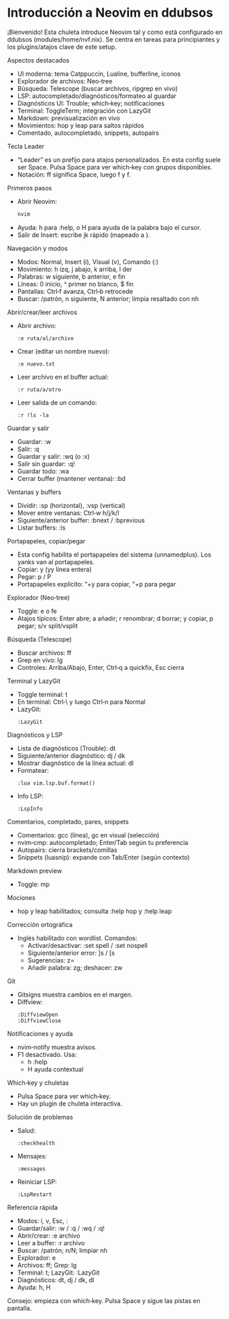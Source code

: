 # Introducción a Neovim en ddubsos

¡Bienvenido! Esta chuleta introduce Neovim tal y como está configurado en ddubsos (modules/home/nvf.nix). Se centra en tareas para principiantes y los plugins/atajos clave de este setup.

Aspectos destacados
- UI moderna: tema Catppuccin, Lualine, bufferline, iconos
- Explorador de archivos: Neo‑tree
- Búsqueda: Telescope (buscar archivos, ripgrep en vivo)
- LSP: autocompletado/diagnósticos/formateo al guardar
- Diagnósticos UI: Trouble; which‑key; notificaciones
- Terminal: ToggleTerm; integración con LazyGit
- Markdown: previsualización en vivo
- Movimientos: hop y leap para saltos rápidos
- Comentado, autocompletado, snippets, autopairs

Tecla Leader
- “Leader” es un prefijo para atajos personalizados. En esta config suele ser Space. Pulsa Space para ver which‑key con grupos disponibles.
- Notación: <leader>ff significa Space, luego f y f.

Primeros pasos
- Abrir Neovim:
  ```bash path=null start=null
  nvim
  ```
- Ayuda: <leader>h para :help, o <leader>H para ayuda de la palabra bajo el cursor.
- Salir de Insert: escribe jk rápido (mapeado a <Esc>).

Navegación y modos
- Modos: Normal, Insert (i), Visual (v), Comando (:)
- Movimiento: h izq, j abajo, k arriba, l der
- Palabras: w siguiente, b anterior, e fin
- Líneas: 0 inicio, ^ primer no blanco, $ fin
- Pantallas: Ctrl‑f avanza, Ctrl‑b retrocede
- Buscar: /patrón, n siguiente, N anterior; limpia resaltado con <leader>nh

Abrir/crear/leer archivos
- Abrir archivo:
  ```vim path=null start=null
  :e ruta/al/archivo
  ```
- Crear (editar un nombre nuevo):
  ```vim path=null start=null
  :e nuevo.txt
  ```
- Leer archivo en el buffer actual:
  ```vim path=null start=null
  :r ruta/a/otro
  ```
- Leer salida de un comando:
  ```vim path=null start=null
  :r !ls -la
  ```

Guardar y salir
- Guardar: :w
- Salir: :q
- Guardar y salir: :wq (o :x)
- Salir sin guardar: :q!
- Guardar todo: :wa
- Cerrar buffer (mantener ventana): :bd

Ventanas y buffers
- Dividir: :sp (horizontal), :vsp (vertical)
- Mover entre ventanas: Ctrl‑w h/j/k/l
- Siguiente/anterior buffer: :bnext / :bprevious
- Listar buffers: :ls

Portapapeles, copiar/pegar
- Esta config habilita el portapapeles del sistema (unnamedplus). Los yanks van al portapapeles.
- Copiar: y (yy línea entera)
- Pegar: p / P
- Portapapeles explícito: "+y para copiar, "+p para pegar

Explorador (Neo‑tree)
- Toggle: <leader>e o <leader>fe
- Atajos típicos: Enter abre; a añadir; r renombrar; d borrar; y copiar, p pegar; s/v split/vsplit

Búsqueda (Telescope)
- Buscar archivos: <leader>ff
- Grep en vivo: <leader>lg
- Controles: Arriba/Abajo, Enter, Ctrl‑q a quickfix, Esc cierra

Terminal y LazyGit
- Toggle terminal: <leader>t
- En terminal: Ctrl‑\ y luego Ctrl‑n para Normal
- LazyGit:
  ```vim path=null start=null
  :LazyGit
  ```

Diagnósticos y LSP
- Lista de diagnósticos (Trouble): <leader>dt
- Siguiente/anterior diagnóstico: <leader>dj / <leader>dk
- Mostrar diagnóstico de la línea actual: <leader>dl
- Formatear:
  ```vim path=null start=null
  :lua vim.lsp.buf.format()
  ```
- Info LSP:
  ```vim path=null start=null
  :LspInfo
  ```

Comentarios, completado, pares, snippets
- Comentarios: gcc (línea), gc en visual (selección)
- nvim‑cmp: autocompletado; Enter/Tab según tu preferencia
- Autopairs: cierra brackets/comillas
- Snippets (luasnip): expande con Tab/Enter (según contexto)

Markdown preview
- Toggle: <leader>mp

Mociones
- hop y leap habilitados; consulta :help hop y :help leap

Corrección ortográfica
- Inglés habilitado con wordlist. Comandos:
  - Activar/desactivar: :set spell / :set nospell
  - Siguiente/anterior error: ]s / [s
  - Sugerencias: z=
  - Añadir palabra: zg; deshacer: zw

Git
- Gitsigns muestra cambios en el margen.
- Diffview:
  ```vim path=null start=null
  :DiffviewOpen
  :DiffviewClose
  ```

Notificaciones y ayuda
- nvim‑notify muestra avisos.
- F1 desactivado. Usa:
  - <leader>h :help
  - <leader>H ayuda contextual

Which‑key y chuletas
- Pulsa Space para ver which‑key.
- Hay un plugin de chuleta interactiva.

Solución de problemas
- Salud:
  ```vim path=null start=null
  :checkhealth
  ```
- Mensajes:
  ```vim path=null start=null
  :messages
  ```
- Reiniciar LSP:
  ```vim path=null start=null
  :LspRestart
  ```

Referencia rápida
- Modos: i, v, Esc, :
- Guardar/salir: :w / :q / :wq / :q!
- Abrir/crear: :e archivo
- Leer a buffer: :r archivo
- Buscar: /patrón; n/N; limpiar <leader>nh
- Explorador: <leader>e
- Archivos: <leader>ff; Grep: <leader>lg
- Terminal: <leader>t; LazyGit: :LazyGit
- Diagnósticos: <leader>dt, <leader>dj / <leader>dk, <leader>dl
- Ayuda: <leader>h, <leader>H

Consejo: empieza con which‑key. Pulsa Space y sigue las pistas en pantalla.

